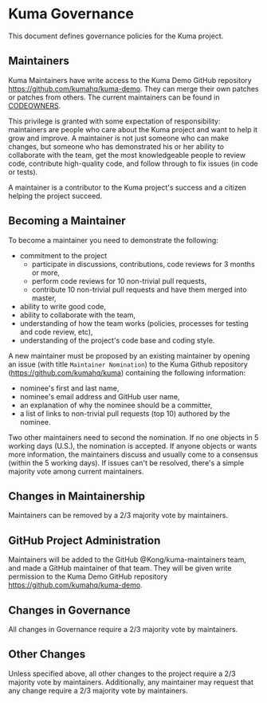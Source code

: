# Kuma Governance

This document defines governance policies for the Kuma project.

## Maintainers

Kuma Maintainers have write access to the Kuma Demo GitHub repository https://github.com/kumahq/kuma-demo.
They can merge their own patches or patches from others. The current maintainers can be found in [CODEOWNERS](./CODEOWNERS).

This privilege is granted with some expectation of responsibility: maintainers are people who care about the Kuma project and want to help it grow and improve. A maintainer is not just someone who can make changes, but someone who has demonstrated his or her ability to collaborate with the team, get the most knowledgeable people to review code, contribute high-quality code, and follow through to fix issues (in code or tests).

A maintainer is a contributor to the Kuma project's success and a citizen helping the project succeed.

## Becoming a Maintainer

To become a maintainer you need to demonstrate the following:

  * commitment to the project
    * participate in discussions, contributions, code reviews for 3 months or more,
    * perform code reviews for 10 non-trivial pull requests,
    * contribute 10 non-trivial pull requests and have them merged into master,
  * ability to write good code,
  * ability to collaborate with the team,
  * understanding of how the team works (policies, processes for testing and code review, etc), 
  * understanding of the project's code base and coding style.

A new maintainer must be proposed by an existing maintainer by opening an issue (with title `Maintainer Nomination`) to the Kuma Github repository (https://github.com/kumahq/kuma) containing the following information:

  * nominee's first and last name,
  * nominee's email address and GitHub user name,
  * an explanation of why the nominee should be a committer,
  * a list of links to non-trivial pull requests (top 10) authored by the nominee.

Two other maintainers need to second the nomination. If no one objects in 5 working days (U.S.), the nomination is accepted. If anyone objects or wants more information, the maintainers discuss and usually come to a consensus (within the 5 working days). If issues can't be resolved, there's a simple majority vote among current maintainers.

## Changes in Maintainership

Maintainers can be removed by a 2/3 majority vote by maintainers.

## GitHub Project Administration

Maintainers will be added to the GitHub @Kong/kuma-maintainers team, and made a GitHub maintainer of that team.
They will be given write permission to the Kuma Demo GitHub repository https://github.com/kumahq/kuma-demo.

## Changes in Governance

All changes in Governance require a 2/3 majority vote by maintainers.

## Other Changes

Unless specified above, all other changes to the project require a 2/3 majority vote by maintainers.
Additionally, any maintainer may request that any change require a 2/3 majority vote by maintainers.
